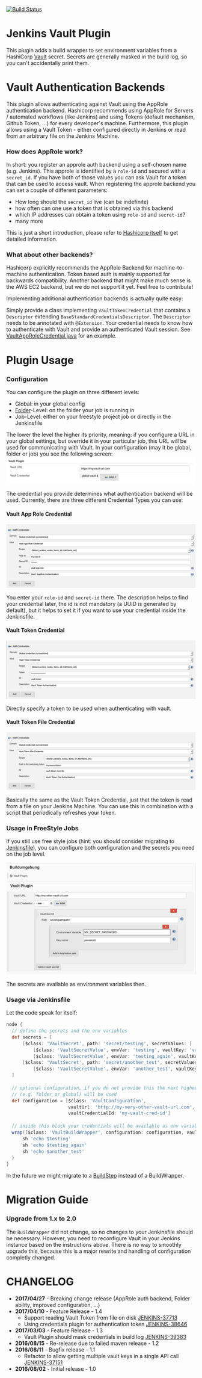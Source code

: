 [![Build Status](https://jenkins.ci.cloudbees.com/buildStatus/icon?job=plugins/hashicorp-vault-plugin)](https://jenkins.ci.cloudbees.com/job/plugins/job/hashicorp-vault-plugin)
# Jenkins Vault Plugin

This plugin adds a build wrapper to set environment variables from a HashiCorp [Vault](https://www.vaultproject.io/) secret. Secrets are generally masked in the build log, so you can't accidentally print them.

# Vault Authentication Backends
This plugin allows authenticating against Vault using the AppRole authentication backend. Hashicorp recommends using AppRole for Servers / automated workflows (like Jenkins) and using Tokens (default mechanism, Github Token, ...) for every developer's machine.
  Furthermore, this plugin allows using a Vault Token - either configured directly in Jenkins or read from an arbitrary file on the Jenkins Machine.

### How does AppRole work?
In short: you register an approle auth backend using a self-chosen name (e.g. Jenkins). This approle is identified by a `role-id` and secured with a `secret_id`. If you have both of those values you can ask Vault for a token that can be used to access vault.
When registering the approle backend you can set a couple of different parameters:
* How long should the `secret_id` live (can be indefinite)
* how often can one use a token that is obtained via this backend
* which IP addresses can obtain a token using `role-id` and `secret-id`?
* many more

This is just a short introduction, please refer to [Hashicorp itself](https://www.vaultproject.io/docs/auth/approle.html) to get detailed information.
### What about other backends?
Hashicorp explicitly recommends the AppRole Backend for machine-to-machine authentication. Token based auth is mainly supported for backwards compatibility.
Another backend that might make much sense is the AWS EC2 backend, but we do not support it yet. Feel free to contribute!

Implementing additional authentication backends is actually quite easy:

Simply provide a class implementing `VaultTokenCredential` that contains a `Descriptor` extending `BaseStandardCredentialsDescriptor`.
The `Descriptor` needs to be annotated with `@Extension`. Your credential needs to know how to authenticate with Vault and provide an authenticated Vault session.
See [VaultAppRoleCredential.java](https://github.com/jenkinsci/hashicorp-vault-plugin/blob/master/src/main/java/com/datapipe/jenkins/vault/credentials/VaultTokenCredential) for an example.


# Plugin Usage
### Configuration
You can configure the plugin on three different levels:
* Global: in your global config
* [Folder](https://wiki.jenkins-ci.org/display/JENKINS/CloudBees+Folders+Plugin)-Level: on the folder your job is running in
* Job-Level: either on your freestyle project job or directly in the Jenkinsfile

The lower the level the higher its priority, meaning: if you configure a URL in your global settings, but override it in your particular job, this URL will be used for communicating with Vault.
In your configuration (may it be global, folder or job) you see the following screen:
![Global Configuration](docs/images/configuration_screen.png)

The credential you provide determines what authentication backend will be used.
Currently, there are three different Credential Types you can use:

#### Vault App Role Credential

![App Role Credential](docs/images/approle_credential.png)

You enter your `role-id` and `secret-id` there. The description helps to find your credential later, the id is not mandatory (a UUID is generated by default), but it helps to set it if you want to use your credential inside the Jenkinsfile.

#### Vault Token Credential

![Token Credential](docs/images/token_credential.png)

Directly specify a token to be used when authenticating with vault.

#### Vault Token File Credential

![Token File Credential](docs/images/tokenfile_credential.png)

Basically the same as the Vault Token Credential, just that the token is read from a file on your Jenkins Machine.
You can use this in combination with a script that periodically refreshes your token.

### Usage in FreeStyle Jobs
If you still use free style jobs (hint: you should consider migrating to [Jenkinsfile](https://jenkins.io/doc/book/pipeline/)), you can configure both configuration and the secrets you need on the job level.

![Job Configuration](docs/images/job_screen.png)

The secrets are available as environment variables then.

### Usage via Jenkinsfile
Let the code speak for itself:
```groovy
node {
  // define the secrets and the env variables
  def secrets = [
      [$class: 'VaultSecret', path: 'secret/testing', secretValues: [
          [$class: 'VaultSecretValue', envVar: 'testing', vaultKey: 'value_one'],
          [$class: 'VaultSecretValue', envVar: 'testing_again', vaultKey: 'value_two']]],
      [$class: 'VaultSecret', path: 'secret/another_test', secretValues: [
          [$class: 'VaultSecretValue', envVar: 'another_test', vaultKey: 'value']]]
  ]

  // optional configuration, if you do not provide this the next higher configuration
  // (e.g. folder or global) will be used
  def configuration = [$class: 'VaultConfiguration',
                       vaultUrl: 'http://my-very-other-vault-url.com',
                       vaultCredentialId: 'my-vault-cred-id']

  // inside this block your credentials will be available as env variables
  wrap([$class: 'VaultBuildWrapper', configuration: configuration, vaultSecrets: secrets]) {
      sh 'echo $testing'
      sh 'echo $testing_again'
      sh 'echo $another_test'
  }
}
```
In the future we might migrate to a [BuildStep](http://javadoc.jenkins-ci.org/hudson/tasks/BuildStep.html) instead of a BuildWrapper.

# Migration Guide

### Upgrade from 1.x to 2.0
The `BuildWrapper` did not change, so no changes to your Jenkinsfile should be necessary. However, you need to reconfigure Vault in your Jenkins instance based on the instructions above. There is no way to smoothly upgrade this, because this is a major rewrite and handling of configuration completly changed.

# CHANGELOG

* **2017/04/27** - Breaking change release (AppRole auth backend, Folder ability, improved configuration, ...)
* **2017/04/10** - Feature Release - 1.4
  * Support reading Vault Token from file on disk [JENKINS-37713](issues.jenkins-ci.org/browse/JENKINS-37713)
  * Using credentials plugin for authentication token [JENKINS-38646](issues.jenkins-ci.org/browse/JENKINS-38646)
* **2017/03/03** - Feature Release - 1.3
  * Vault Plugin should mask credentials in build log [JENKINS-39383](issues.jenkins-ci.org/browse/JENKINS-39383)
* **2016/08/15** - Re-release due to failed maven release - 1.2
* **2016/08/11** - Bugfix release - 1.1
  * Refactor to allow getting multiple vault keys in a single API call [JENKINS-37151](https://issues.jenkins-ci.org/browse/JENKINS-37151)
* **2016/08/02** - Initial release - 1.0

[global_configuration]: docs/images/global_configuration.png
[job_configuration]: docs/images/job_configuration.png
